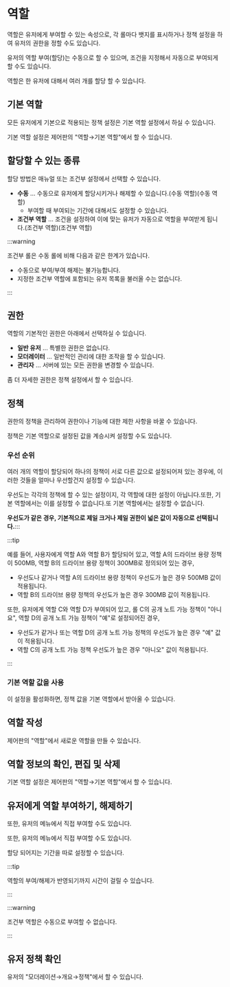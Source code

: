 # 역할

역할은 유저에게 부여할 수 있는 속성으로, 각 롤마다 뱃지를 표시하거나 정책 설정을 하여 유저의 권한을 정할 수도 있습니다.

유저의 역할 부여(할당)는 수동으로 할 수 있으며, 조건을 지정해서 자동으로 부여되게 할 수도 있습니다.

역할은 한 유저에 대해서 여러 개를 할당 할 수 있습니다.

## 기본 역할

모든 유저에게 기본으로 적용되는 정책 설정은 기본 역할 설정에서 하실 수 있습니다.

기본 역할 설정은 제어판의 "역할→기본 역할"에서 할 수 있습니다.

## 할당할 수 있는 종류

할당 방법은 매뉴얼 또는 조건부 설정에서 선택할 수 있습니다.

- **수동** ... 수동으로 유저에게 할당시키거나 해제할 수 있습니다.(수동 역할)(수동 역할)
  - 부여할 때 부여되는 기간에 대해서도 설정할 수 있습니다.
- **조건부 역할** ... 조건을 설정하여 이에 맞는 유저가 자동으로 역할을 부여받게 됩니다.(조건부 역할)(조건부 역할)

:::warning

조건부 롤은 수동 롤에 비해 다음과 같은 한계가 있습니다.

- 수동으로 부여/부여 해제는 불가능합니다.
- 지정한 조건부 역할에 포함되는 유저 목록을 불러올 수는 없습니다.

:::

## 권한

역할의 기본적인 권한은 아래에서 선택하실 수 있습니다.

- **일반 유저** ... 특별한 권한은 없습니다.
- **모더레이터** ... 일반적인 관리에 대한 조작을 할 수 있습니다.
- **관리자** ... 서버에 있는 모든 권한을 변경할 수 있습니다.

좀 더 자세한 권한은 정책 설정에서 할 수 있습니다.

## 정책

권한의 정책을 관리하여 권한이나 기능에 대한 제한 사항을 바꿀 수 있습니다.

정책은 기본 역할으로 설정된 값을 계승시켜 설정할 수도 있습니다.

### 우선 순위

여러 개의 역할이 할당되어 하나의 정책이 서로 다른 값으로 설정되어져 있는 경우에, 이러한 것들을 얼마나 우선할건지 설정할 수 있습니다.

우선도는 각각의 정책에 할 수 있는 설정이지, 각 역할에 대한 설정이 아닙니다.또한, 기본 역할에서는 이를 설정할 수 없습니다.또 기본 역할에서는 설정할 수 없습니다.

**우선도가 같은 경우, 기본적으로 제일 크거나 제일 권한이 넓은 값이 자동으로 선택됩니다.**:::

:::tip

예를 들어, 사용자에게 역할 A와 역할 B가 할당되어 있고, 역할 A의 드라이브 용량 정책이 500MB, 역할 B의 드라이브 용량 정책이 300MB로 정의되어 있는 경우,

- 우선도나 같거나 역할 A의 드라이브 용량 정책이 우선도가 높은 경우 500MB 값이 적용됩니다.
- 역할 B의 드라이브 용량 정책의 우선도가 높은 경우 300MB 값이 적용됩니다.

또한, 유저에게 역할 C와 역할 D가 부여되어 있고, 롤 C의 공개 노트 가능 정책이 "아니요", 역할 D의 공개 노트 가능 정책이 "예"로 설정되어진 경우,

- 우선도가 같거나 또는 역할 D의 공개 노트 가능 정책의 우선도가 높은 경우 "예" 값이 적용됩니다.
- 역할 C의 공개 노트 가능 정책 우선도가 높은 경우 "아니오" 값이 적용됩니다.

:::

### 기본 역할 값을 사용

이 설정을 활성화하면, 정책 값을 기본 역할에서 받아올 수 있습니다.

## 역할 작성

제어판의 "역할"에서 새로운 역할을 만들 수 있습니다.

## 역할 정보의 확인, 편집 및 삭제

기본 역할 설정은 제어판의 "역할→기본 역할"에서 할 수 있습니다.

## 유저에게 역할 부여하기, 해제하기

또한, 유저의 메뉴에서 직접 부여할 수도 있습니다.

또한, 유저의 메뉴에서 직접 부여할 수도 있습니다.

할당 되어지는 기간을 따로 설정할 수 있습니다.

:::tip

역할의 부여/해제가 반영되기까지 시간이 걸릴 수 있습니다.

:::

:::warning

조건부 역할은 수동으로 부여할 수 없습니다.

:::

## 유저 정책 확인

유저의 "모더레이션→개요→정책"에서 할 수 있습니다.
